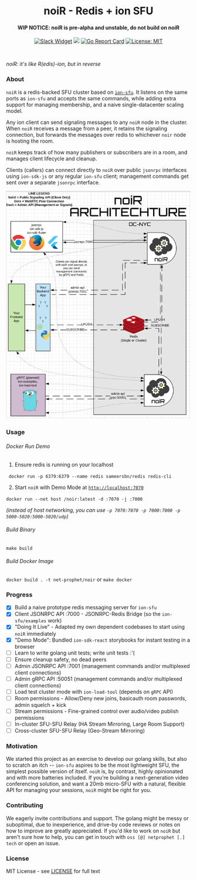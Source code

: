 <h1 align="center">
  <br>
  noiR - Redis + ion SFU 
  <br>
</h1>
<h4 align="center">WIP NOTICE: noiR is pre-alpha and unstable, do not build on noiR</h4>
<p align="center">
  <a href="https://pion.ly/slack"><img src="https://img.shields.io/badge/ion%20chat-%20on%20slack-gray.svg?longCache=true&logo=slack&colorB=brightgreen" alt="Slack Widget"></a>
  <img src="https://github.com/net-prophet/noir/workflows/Publish%20Docker%20image/badge.svg" />
  <!--
  <a href="https://pkg.go.dev/github.com/net-prophet/noir"><img src="https://godoc.org/github.com/net-prophet/noir?status.svg" alt="GoDoc"></a>
  <a href="https://codecov.io/gh/net-prophet/noir"><img src="https://codecov.io/gh/net-prophet/noir/branch/master/graph/badge.svg" alt="Coverage Status"></a>
  -->
  <a href="https://goreportcard.com/report/github.com/net-prophet/noir"><img src="https://goreportcard.com/badge/github.com/net-prophet/noir" alt="Go Report Card"></a>
  <a href="LICENSE"><img src="https://img.shields.io/badge/License-MIT-yellow.svg" alt="License: MIT"></a>
</p>
<br>

*noiR: it's like R(edis)-ion, but in reverse*

### About

`noiR` is a redis-backed SFU cluster based on [`ion-sfu`](https://github.com/pion/ion-sfu).
It listens on the same ports as `ion-sfu` and accepts the same commands, while adding extra support for
managing membership, and a naive single-datacenter scaling model.

Any ion client can send signaling messages to any `noiR` node in the cluster.
When `noiR` receives a message from a peer, it retains the signaling connection,
but forwards the messages over redis to whichever `noir` node is hosting the room.

`noiR` keeps track of how many publishers or subscribers are in a room, and manages client lifecycle and cleanup.

Clients (callers) can connect directly to `noiR` over public `jsonrpc` interfaces using `ion-sdk-js`
or any regular `ion-sfu` client; management commands get sent over a separate `jsonrpc` interface.

<center>
    <img src="./architecture.png" />
</center>

### Usage


###### Docker Run Demo
1. Ensure redis is running on your localhost

` docker run -p 6379:6379 --name redis sameersbn/redis redis-cli`

2. Start `noiR` with Demo Mode at [`http://localhost:7070`](http://localhost:7070)

`docker run --net host /noir:latest -d :7070 -j :7000`

*(instead of host networking, you can use `-p 7070:7070 -p 7000:7000 -p 5000-5020:5000-5020/udp`)*

###### Build Binary
`make build`

###### Build Docker Image
`docker build . -t net-prophet/noir` or `make docker`

### Progress

- [x] Build a naive prototype redis messaging server for `ion-sfu`
- [x] Client JSONRPC API :7000 - JSONRPC-Redis Bridge (so the `ion-sfu/examples` work)
- [x] "Doing It Live" - Adapted my own dependent codebases to start using `noiR` immediately
- [x] "Demo Mode": Bundled `ion-sdk-react` storybooks for instant testing in a browser
- [ ] Learn to write golang unit tests; write unit tests :'(
- [ ] Ensure cleanup safety, no dead peers
- [ ] Admin JSONRPC API :7001 (management commands and/or multiplexed client connections)
- [ ] Admin gRPC API :50051 (management commands and/or multiplexed client connections)
- [ ] Load test cluster mode with `ion-load-tool` (depends on `gRPC` API)
- [ ] Room permissions - Allow/Deny new joins, basicauth room passwords, admin squelch + kick
- [ ] Stream permissions - Fine-grained control over audio/video publish permissions
- [ ] In-cluster SFU-SFU Relay (HA Stream Mirroring, Large Room Support)
- [ ] Cross-cluster SFU-SFU Relay (Geo-Stream Mirroring)

### Motivation

We started this project as an exercise to develop our golang skills, but also to scratch an itch -- `ion-sfu`
aspires to be the most lightweight SFU, the simplest possible version of itself. `noiR` is, by contrast, highly
opinionated and with more batteries included. If you're building a next-generation video conferencing solution,
and want a 20mb micro-SFU with a natural, flexible API for managing your sessions, `noiR` might be right for you.

### Contributing

We eagerly invite contributions and support. The golang might be messy or suboptimal, due to inexperience, 
and drive-by code reviews or notes on how to improve are greatly appreciated. If you'd like to work on `noiR`
but aren't sure how to help, you can get in touch with `oss [@] netprophet [.] tech` or open an issue.

### License

MIT License - see [LICENSE](LICENSE) for full text
